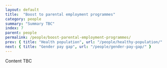 ```yaml
---
layout: default
title:  "Boost to parental employment programmes"
category: people
summary: "Summary TBC"
index: 7
parent: people
permalink: /people/boost-parental-employment-programmes/
prev: { title: "Health population", url: "/people/healthy-population/" }
next: { title: "Gender pay gap", url: "/people/gender-pay-gap/" }
---
```

Content TBC